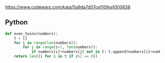 https://www.codewars.com/kata/5a9da7d07ce110fea1000638

## Python
```python
def even_twins(numbers):
    t = []
    for i in range(len(numbers)):
        for j in range(i+1, len(numbers)):
            if numbers[i]+numbers[j] not in t: t.append(numbers[i]+numbers[j])
    return len([i for i in t if i%2 == 0])
```
